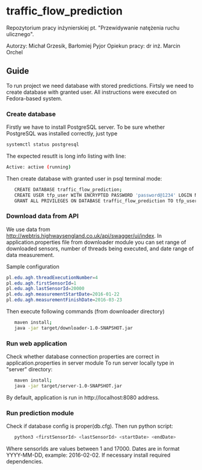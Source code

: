 # traffic_flow_prediction

Repozytorium pracy inżynierskiej pt. "Przewidywanie natężenia ruchu ulicznego".

Autorzy: Michał Grzesik, Barłomiej Pyjor
Opiekun pracy: dr inż. Marcin Orchel

## Guide
To run project we need database with stored predictions. Firtsly we need to create database with granted user. All instructions were executed on Fedora-based system.

### Create database
Firstly we have to install PostgreSQL server. To be sure whether PostgreSQL was installed correctly, just type
```bash
systemctl status postgresql
```

The expected resutlt is long info listing with line:
```bash
Active: active (running)
```

Then create database with granted user in psql terminal mode:
```bash
   CREATE DATABASE traffic_flow_prediction;
   CREATE USER tfp_user WITH ENCRYPTED PASSWORD 'password@1234' LOGIN NOSUPERUSER INHERIT CREATEDB NOCREATEROLE NOREPLICATION;
   GRANT ALL PRIVILEGES ON DATABASE traffic_flow_prediction TO tfp_user;
```
### Download data from API
We use data from http://webtris.highwaysengland.co.uk/api/swagger/ui/index. In application.properties file from downloader module you can set range of downloaded sensors, number of threads being executed, and date range of data measurement.

Sample configuration
```java
pl.edu.agh.threadExecutionNumber=4
pl.edu.agh.firstSensorId=1
pl.edu.agh.lastSensorId=20000
pl.edu.agh.measurementStartDate=2016-01-22
pl.edu.agh.measurementFinishDate=2016-03-23
```

Then execute following commands (from downloader directory)

```bash
   maven install;
   java -jar target/downloader-1.0-SNAPSHOT.jar
```
### Run web application
Check whether database connection properties are correct in application.properties in server module
To run server locally type in "server" directory:

```bash
   maven install;
   java -jar target/server-1.0-SNAPSHOT.jar
```
By default, application is run in http://localhost:8080 address.

### Run prediction module
Check if database config is proper(db.cfg).
Then run python script:
```python
   python3 <firstSensorId> <lastSensorId> <startDate> <endDate>
```
Where sensorIds are values between 1 and 17000.
Dates are in format YYYY-MM-DD, example: 2016-02-02.
If necessary install required dependencies.

